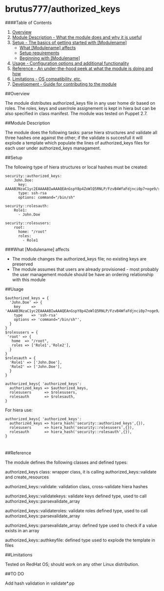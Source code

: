 # brutus777/authorized_keys

####Table of Contents

1. [Overview](#overview)
2. [Module Description - What the module does and why it is useful](#module-description)
3. [Setup - The basics of getting started with [Modulename]](#setup)
    * [What [Modulename] affects](#what-[modulename]-affects)
    * [Setup requirements](#setup-requirements)
    * [Beginning with [Modulename]](#beginning-with-[Modulename])
4. [Usage - Configuration options and additional functionality](#usage)
5. [Reference - An under-the-hood peek at what the module is doing and how](#reference)
5. [Limitations - OS compatibility, etc.](#limitations)
6. [Development - Guide for contributing to the module](#development)

##Overview

The module distributes authorized_keys file in any user home dir based on roles. The roles, keys and user/role assignement is kept in hiera but can be also specified in class manifest.
The module was tested on Puppet 2.7.

##Module Description

The module does the following tasks: parse hiera structures and validate all three hashes one against the other; if the validate is succesfull it will explode a template which populate the lines of authorized_keys files for each user under authorized_keys managament.

##Setup

The following type of hiera structures or local hashes must be created:

    security::authorized_keys:
        John.Doe:
          key: AAAAB3NzaC1yc2EAAAABIwAAAQEAnGspY8p4ZoWlQ5RNLP/FzvB4WfaFdjnci0p7+oge9/xkBbvJscBlEAbmPnufT/4dM+fKDysE9Py0jcX7ymcLh5KzP7hhvRBW98O8u/UdEJmHENccJu/y+Uf4Onl1nHynLlg72OOvRGw81sSaBJsKTIJGBORqU2R0lNKtEjlKlsKfQi1cATwwFyglrLrAl8cX3j44XPeBTWEPwFjkJM8D6CRH15809fcS4byMnnXbEBkFOWGngGBBkUt6Ari4xbOG7XF9nJO3xm/mMubFQrAHCLIYYyXq5c7FFnOH/vlefM2zXCa6+HNb4BuupyY9iKPZ9Mwwhxtk1wi0ncU8qvZJ/w==
          type: ssh-rsa
          options: command="/bin/sh"
    
    security::rolesauth:
        Role1:
          - John.Doe
    
    security::rolesusers:
        root:
          home: "/root"
          roles:
            - Role1

###What [Modulename] affects

* The module changes the authorized_keys file; no existing keys are preserved
* The module assumes that users are already provisioned - most probably the user management module should be have an ordering relationship with this module 

  

##Usage

    $authorized_keys = {
      'John.Doe' => {
        key     => 'AAAAB3NzaC1yc2EAAAABIwAAAQEAnGspY8p4ZoWlQ5RNLP/FzvB4WfaFdjnci0p7+oge9/xkBbvJscBlEAbmPnufT/4dM+fKDysE9Py0jcX7ymcLh5KzP7hhvRBW98O8u/UdEJmHENccJu/y+Uf4Onl1nHynLlg72OOvRGw81sSaBJsKTIJGBORqU2R0lNKtEjlKlsKfQi1cATwwFyglrLrAl8cX3j44XPeBTWEPwFjkJM8D6CRH15809fcS4byMnnXbEBkFOWGngGBBkUt6Ari4xbOG7XF9nJO3xm/mMubFQrAHCLIYYyXq5c7FFnOH/vlefM2zXCa6+HNb4BuupyY9iKPZ9Mwwhxtk1wi0ncU8qvZJ/w=='
        type    => 'ssh-rsa'
        options => 'command="/bin/sh"',
      }
    }
    $rolesusers = {
     'root' => {
       home  => "/root",
       roles => ['Role1','Role2'],
      }
    }
    $rolesauth = {
      'Role1' => ['John.Doe'],
      'Role2' => ['John.Doe'],
      }
    }
    
    authorized_keys{ 'authorized_keys':
      authorized_keys => $authorized_keys,
      rolesusers      => $rolesusers,
      rolesauth       => $rolesauth,
    }

For hiera use:

    authorized_keys{ 'authorized_keys':
      authorized_keys => hiera_hash('security::authorized_keys',{}),
      rolesusers      => hiera_hash('security::rolesusers',{}),
      rolesauth       => hiera_hash('security::rolesauth',{}),
    }
#
#
##Reference

The module defines the following classes and defined types:

authorized_keys class: wrapper class, it is calling authorized_keys::validate and create_resources

authorized_keys::validate: validation class, cross-validate hiera hashes

authorized_keys::validatekeys: validate keys defined type, used to call authorized_keys::parsevalidate_array

authorized_keys::validateroles: validate roles defined type, used to call authorized_keys::parsevalidate_array

authorized_keys::parsevalidate_array: defined type used to check if a value exists in an array

authorized_keys::authkeyfile: defined type used to explode the template in files



##Limitations

Tested on RedHat OS; should work on any other Linux distribution.

##TO DO

Add hash validation in validate*.pp
